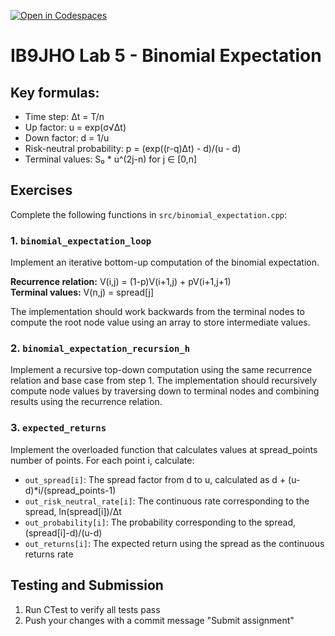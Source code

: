 [![Open in Codespaces](https://classroom.github.com/assets/launch-codespace-2972f46106e565e64193e422d61a12cf1da4916b45550586e14ef0a7c637dd04.svg)](https://classroom.github.com/open-in-codespaces?assignment_repo_id=17097841)
# IB9JHO Lab 5 - Binomial Expectation

## Key formulas:
- Time step: Δt = T/n
- Up factor: u = exp(σ√Δt)
- Down factor: d = 1/u
- Risk-neutral probability: p = (exp((r-q)Δt) - d)/(u - d)
- Terminal values: S₀ * u^(2j-n) for j ∈ [0,n]

## Exercises
Complete the following functions in `src/binomial_expectation.cpp`:

### 1. `binomial_expectation_loop`
Implement an iterative bottom-up computation of the binomial expectation.

**Recurrence relation:** V(i,j) = (1-p)V(i+1,j) + pV(i+1,j+1)  
**Terminal values:** V(n,j) = spread[j]

The implementation should work backwards from the terminal nodes to compute the root node value using an array to store intermediate values.

### 2. `binomial_expectation_recursion_h`
Implement a recursive top-down computation using the same recurrence relation and base case from step 1.
The implementation should recursively compute node values by traversing down to terminal nodes and combining results using the recurrence relation.

### 3. `expected_returns`
Implement the overloaded function that calculates values at spread_points number of points. For each point i, calculate:

- `out_spread[i]`: The spread factor from d to u, calculated as d + (u-d)*i/(spread_points-1)
- `out_risk_neutral_rate[i]`: The continuous rate corresponding to the spread, ln(spread[i])/Δt
- `out_probability[i]`: The probability corresponding to the spread, (spread[i]-d)/(u-d)
- `out_returns[i]`: The expected return using the spread as the continuous returns rate

## Testing and Submission
1. Run CTest to verify all tests pass
2. Push your changes with a commit message "Submit assignment"